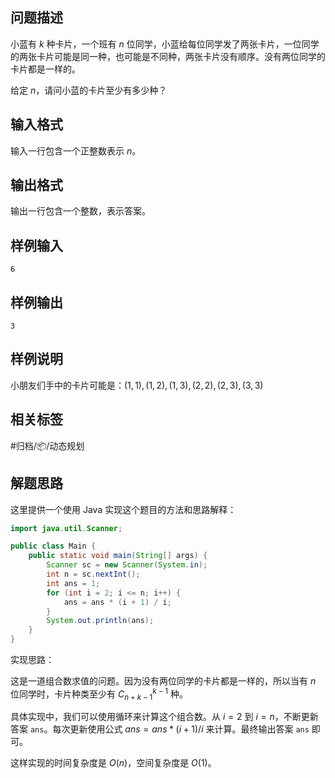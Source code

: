 ## 问题描述

小蓝有 $k$ 种卡片，一个班有 $n$ 位同学，小蓝给每位同学发了两张卡片，一位同学的两张卡片可能是同一种，也可能是不同种，两张卡片没有顺序。没有两位同学的卡片都是一样的。

给定 $n$，请问小蓝的卡片至少有多少种？

## 输入格式

输入一行包含一个正整数表示 $n$。

## 输出格式

输出一行包含一个整数，表示答案。

## 样例输入

```
6
```

## 样例输出

```
3
```

## 样例说明

小朋友们手中的卡片可能是：$(1,1),(1,2),(1,3),(2,2),(2,3),(3,3)$

## 相关标签

#归档/📦/动态规划

## 解题思路

这里提供一个使用 Java 实现这个题目的方法和思路解释：

```java
import java.util.Scanner;

public class Main {
    public static void main(String[] args) {
        Scanner sc = new Scanner(System.in);
        int n = sc.nextInt();
        int ans = 1;
        for (int i = 2; i <= n; i++) {
            ans = ans * (i + 1) / i;
        }
        System.out.println(ans);
    }
}
```

实现思路：

这是一道组合数求值的问题。因为没有两位同学的卡片都是一样的，所以当有 $n$ 位同学时，卡片种类至少有 $C_{n+k-1}^{k-1}$ 种。

具体实现中，我们可以使用循环来计算这个组合数。从 $i=2$ 到 $i=n$，不断更新答案 `ans`。每次更新使用公式 $ans = ans * (i + 1) / i$ 来计算。最终输出答案 `ans` 即可。

这样实现的时间复杂度是 $O(n)$，空间复杂度是 $O(1)$。
